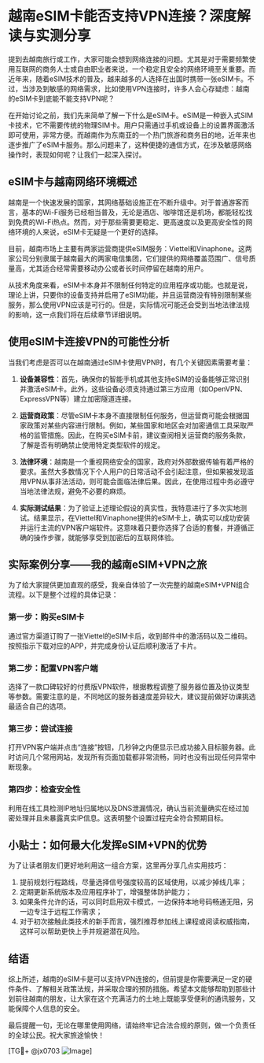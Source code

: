 # 越南eSIM卡能否支持VPN连接？深度解读与实测分享

提到去越南旅行或工作，大家可能会想到网络连接的问题。尤其是对于需要频繁使用互联网的商务人士或自由职业者来说，一个稳定且安全的网络环境至关重要。而近年来，随着eSIM技术的普及，越来越多的人选择在出国时携带一张eSIM卡。不过，当涉及到敏感的网络需求，比如使用VPN连接时，许多人会心存疑虑：越南的eSIM卡到底能不能支持VPN呢？

在开始讨论之前，我们先来简单了解一下什么是eSIM卡。eSIM是一种嵌入式SIM卡技术，它不需要传统的物理SIM卡。用户只需通过手机或设备上的设置界面激活即可使用，非常方便。而越南作为东南亚的一个热门旅游和商务目的地，近年来也逐步推广了eSIM卡服务。那么问题来了，这种便捷的通信方式，在涉及敏感网络操作时，表现如何呢？让我们一起深入探讨。

## eSIM卡与越南网络环境概述

越南是一个快速发展的国家，其网络基础设施正在不断升级中。对于普通游客而言，基本的Wi-Fi服务已经相当普及，无论是酒店、咖啡馆还是机场，都能轻松找到免费的Wi-Fi热点。然而，对于那些需要更稳定、更高速度以及更高安全性的网络环境的人来说，eSIM卡无疑是一个更好的选择。

目前，越南市场上主要有两家运营商提供eSIM服务：Viettel和Vinaphone。这两家公司分别隶属于越南最大的两家电信集团，它们提供的网络覆盖范围广、信号质量高，尤其适合经常需要移动办公或者长时间停留在越南的用户。

从技术角度来看，eSIM卡本身并不限制任何特定的应用程序或功能。也就是说，理论上讲，只要你的设备支持并启用了eSIM功能，并且运营商没有特别限制某些服务，那么使用VPN应该是可行的。但是，实际情况可能还会受到当地法律法规的影响，这一点我们将在后续章节详细说明。

## 使用eSIM卡连接VPN的可能性分析

当我们考虑是否可以在越南通过eSIM卡使用VPN时，有几个关键因素需要考量：

1. **设备兼容性**：首先，确保你的智能手机或其他支持eSIM的设备能够正常识别并激活eSIM卡。此外，这些设备必须支持通过第三方应用（如OpenVPN、ExpressVPN等）建立加密隧道连接。
   
2. **运营商政策**：尽管eSIM卡本身不直接限制任何服务，但运营商可能会根据国家政策对某些内容进行限制。例如，某些国家和地区会对加密通信工具采取严格的监管措施。因此，在购买eSIM卡前，建议查阅相关运营商的服务条款，了解是否有明确禁止使用特定类型软件的规定。

3. **法律环境**：越南是一个重视网络安全的国家，政府对外部数据传输有着严格的要求。虽然大多数情况下个人用户的日常活动不会引起注意，但如果被发现滥用VPN从事非法活动，则可能会面临法律后果。因此，在使用过程中务必遵守当地法律法规，避免不必要的麻烦。

4. **实际测试结果**：为了验证上述理论假设的真实性，我特意进行了多次实地测试。结果显示，在Viettel和Vinaphone提供的eSIM卡上，确实可以成功安装并运行主流的VPN客户端软件。这意味着只要你选择了合适的套餐，并遵循正确的操作步骤，就能够享受到加密后的互联网体验。

## 实际案例分享——我的越南eSIM+VPN之旅

为了给大家提供更加直观的感受，我亲自体验了一次完整的越南eSIM+VPN组合流程。以下是整个过程的具体记录：

### 第一步：购买eSIM卡
通过官方渠道订购了一张Viettel的eSIM卡后，收到邮件中的激活码以及二维码。按照指示下载对应的APP，并完成身份认证后顺利激活了卡片。

### 第二步：配置VPN客户端
选择了一款口碑较好的付费版VPN软件，根据教程调整了服务器位置及协议类型等参数。需要注意的是，不同地区的服务器速度差异较大，建议提前做好功课挑选最适合自己的选项。

### 第三步：尝试连接
打开VPN客户端并点击“连接”按钮，几秒钟之内便显示已成功接入目标服务器。此时访问几个常用网站，发现所有页面加载都非常流畅，同时也没有出现任何异常中断现象。

### 第四步：检查安全性
利用在线工具检测IP地址归属地以及DNS泄漏情况，确认当前流量确实在经过加密处理并且未暴露真实IP信息。这表明整个设置过程完全符合预期目标。

## 小贴士：如何最大化发挥eSIM+VPN的优势

为了让读者朋友们更好地利用这一组合方案，这里再分享几点实用技巧：

1. 提前规划行程路线，尽量选择信号强度较高的区域使用，以减少掉线几率；
2. 定期更新系统版本及应用程序补丁，增强整体防护能力；
3. 如果条件允许的话，可以同时启用双卡模式，一边保持本地号码畅通无阻，另一边专注于远程工作需求；
4. 对于初次接触此类技术的新手而言，强烈推荐参加线上课程或阅读权威指南，这样可以帮助更快上手并规避潜在风险。

## 结语

综上所述，越南的eSIM卡是可以支持VPN连接的，但前提是你需要满足一定的硬件条件、了解相关政策法规，并采取合理的预防措施。希望本文能够帮助到那些计划前往越南的朋友，让大家在这个充满活力的土地上既能享受便利的通讯服务，又能保障个人信息的安全。

最后提醒一句，无论在哪里使用网络，请始终牢记合法合规的原则，做一个负责任的全球公民。祝大家旅途愉快！

[TG💪+ @jx0703 ![Image](https://github.com/user-attachments/assets/dbca1d08-cadb-493c-b0ec-ad6f7a83f270)]